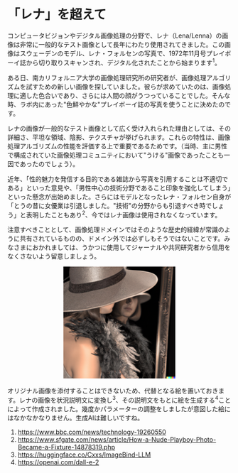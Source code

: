 # 「レナ」を超えて

コンピュータビジョンやデジタル画像処理の分野で、レナ（Lena/Lenna）の画像は非常に一般的なテスト画像として長年にわたり使用されてきました。この画像はスウェーデンのモデル、レナ・フォルセンの写真で、1972年11月号プレイボーイ誌から切り取りスキャンされ、デジタル化されたことから始まります<sup>1</sup>。

ある日、南カリフォルニア大学の画像処理研究所の研究者が、画像処理アルゴリズムを試すための新しい画像を探していました。彼らが求めていたのは、画像処理に適した色合いであり、さらには人間の顔がうつっていることでした。そんな時、ラボ内にあった"色鮮やかな"プレイボーイ誌の写真を使うことに決めたのです。

レナの画像が一般的なテスト画像として広く受け入れられた理由としては、その詳細さ、平坦な領域、陰影、テクスチャが挙げられます。これらの特性は、画像処理アルゴリズムの性能を評価する上で重要であるためです。（当時、主に男性で構成されていた画像処理コミュニティにおいて"うける"画像であったことも一因であったのでしょう）。

近年、「性的魅力を発信する目的である雑誌から写真を引用することは不適切である」といった意見や、「男性中心の技術分野であること印象を強化してしまう」といった懸念が出始めました。さらにはモデルとなったレナ・フォルセン自身が「とうの昔に女優業は引退しました。"技術"の分野からも引退すべき時でしょう」と表明したこともあり<sup>2</sup>、今ではレナ画像は使用されなくなっています。

注意すべきこととして、画像処理ドメインではそのような歴史的経緯が常識のように共有されているものの、ドメイン外では必ずしもそうではないことです。みなさまにおかれましては、うかつに使用してジャーナルや共同研究者から信用をなくさないよう留意しましょう。

<center><img src="assets/lenna_like.png" width=50%></center>

オリジナル画像を添付することはできないため、代替となる絵を置いておきます。レナの画像を状況説明文に変換し<sup>3</sup>、その説明文をもとに絵を生成する<sup>4</sup>ことによって作成されました。幾度かパラメーターの調整をしましたが意図した絵にはなかなかなりません。生成AIは難しいですね。


1. https://www.bbc.com/news/technology-19260550
2. https://www.sfgate.com/news/article/How-a-Nude-Playboy-Photo-Became-a-Fixture-14878319.php
3. https://huggingface.co/Cxxs/ImageBind-LLM
4. https://openai.com/dall-e-2

